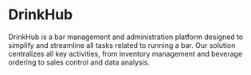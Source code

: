 # DrinkHub
DrinkHub is a bar management and administration platform designed to simplify and streamline all tasks related to running a bar. Our solution centralizes all key activities, from inventory management and beverage ordering to sales control and data analysis.
